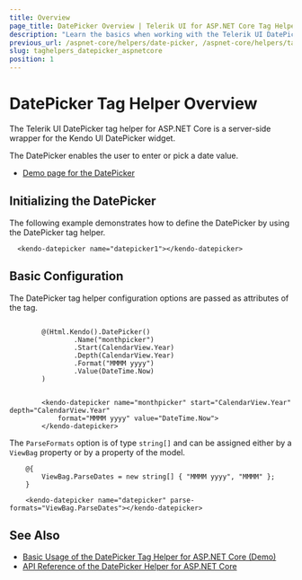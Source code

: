 ```yaml
---
title: Overview
page_title: DatePicker Overview | Telerik UI for ASP.NET Core Tag Helpers
description: "Learn the basics when working with the Telerik UI DatePicker tag helper for ASP.NET Core (MVC 6 or ASP.NET Core MVC)."
previous_url: /aspnet-core/helpers/date-picker, /aspnet-core/helpers/tag-helpers/date-picker
slug: taghelpers_datepicker_aspnetcore
position: 1
---
```


# DatePicker Tag Helper Overview

The Telerik UI DatePicker tag helper for ASP.NET Core is a server-side wrapper for the Kendo UI DatePicker widget.

The DatePicker enables the user to enter or pick a date value.

* [Demo page for the DatePicker](https://demos.telerik.com/aspnet-core/datepicker/tag-helper)

## Initializing the DatePicker

The following example demonstrates how to define the DatePicker by using the DatePicker tag helper.

      <kendo-datepicker name="datepicker1"></kendo-datepicker>

## Basic Configuration

The DatePicker tag helper configuration options are passed as attributes of the tag.

```cshtml

        @(Html.Kendo().DatePicker()
                .Name("monthpicker")
                .Start(CalendarView.Year)
                .Depth(CalendarView.Year)
                .Format("MMMM yyyy")
                .Value(DateTime.Now)
        )
```
```tagHelper

        <kendo-datepicker name="monthpicker" start="CalendarView.Year" depth="CalendarView.Year"
            format="MMMM yyyy" value="DateTime.Now">
        </kendo-datepicker>
```

The `ParseFormats` option is of type `string[]` and can be assigned either by a `ViewBag` property or by a property of the model.

        @{
            ViewBag.ParseDates = new string[] { "MMMM yyyy", "MMMM" };
        }

        <kendo-datepicker name="datepicker" parse-formats="ViewBag.ParseDates"></kendo-datepicker>

## See Also

* [Basic Usage of the DatePicker Tag Helper for ASP.NET Core (Demo)](https://demos.telerik.com/aspnet-core/datepicker/tag-helper)
* [API Reference of the DatePicker Helper for ASP.NET Core](/api/datepicker)
